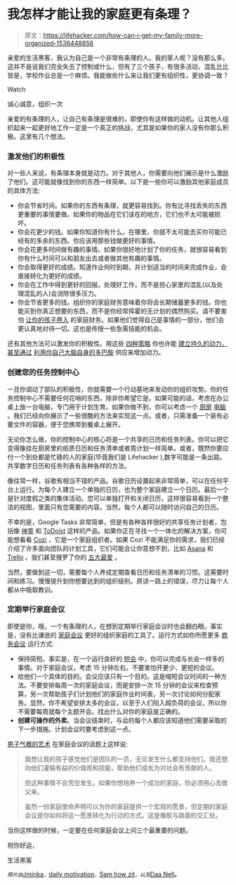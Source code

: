 # 我怎样才能让我的家庭更有条理？

> 原文：<https://lifehacker.com/how-can-i-get-my-family-more-organized-1536448858>

亲爱的生活黑客，我认为自己是一个非常有条理的人。我的家人呢？没有那么多。这并不是说我们完全失去了控制或什么，但有了三个孩子，有很多活动，混乱比比皆是，学校作业总是一个麻烦。我能做些什么来让我们更有组织性，更协调一致？

Watch

诚心诚意，组织一次

亲爱的有条理的人，让自己有条理是很难的，即使你有这样做的动机。让其他人组织起来一起更好地工作一定是一个真正的挑战，尤其是如果你的家人没有你那么积极。这里有几个想法。

### 激发他们的积极性

对一些人来说，有条理本身就是动力。对于其他人，你需要向他们展示是什么激励了他们。这可能就像找到你的东西一样简单。以下是一些你可以激励其他家庭成员的具体方法:

*   你会节省时间。如果你的东西有条理，就更容易找到。你有比寻找丢失的东西更重要的事情要做。如果你的物品在它们该在的地方，它们也不太可能被损坏。
*   你会花更少的钱。如果你知道你有什么，在哪里，你就不太可能去买你可能已经有的多余的东西。你应该用那些钱做更好的事情。
*   你会花更多时间做有趣的事情。如果你很好地计划了你的任务，就很容易看到你有什么时间可以和朋友出去或者做其他有趣的事情。
*   你会取得更好的成绩。知道作业何时到期，并计划适当的时间来完成作业，会直接转化为更好的成绩。
*   你会在工作中得到更好的回报。处理好工作，而不是担心家里的混乱(以及处理混乱的人)会消除很多压力。
*   你会节省更多的钱。组织你的家庭财务意味着你将会长期储蓄更多的钱。你也能买到你真正想要的东西，而不是你经常挥霍的无计划的偶然购买。请不要害怕 [让你的孩子卷入](http://lifehacker.com/how-to-teach-young-kids-budgeting-habits-early-on-1528970036) 的家庭财务。如果他们觉得自己是事情的一部分，他们会更认真地对待一切。这也是传授一些急需技能的机会。

还有其他方法可以激发你的积极性。用这些 [四种策略](http://lifehacker.com/four-strategies-that-build-lasting-motivation-and-how-5958782) 你也许能 [建立持久的动力，甚至通过](http://lifehacker.com/four-strategies-that-build-lasting-motivation-and-how-5958782) [利用你自己大脑自身的多巴胺](http://lifehacker.com/how-to-harnass-your-brains-dopamine-supply-and-increas-1496989326) 供应来增加动力。

### 创建您的任务控制中心

一旦你调动了部队的积极性，你就需要一个行动基地来发动你的组织攻势。你的任务控制中心不需要任何花哨的东西，除非你希望它是。如果可能的话，考虑在办公桌上放一台电脑，专门用于计划生育。如果你做不到，你可以考虑一个 [厨房](https://lifehacker.com/build-a-wall-mounted-kitchen-computer-5451243) [电脑](http://lifehacker.com/build-a-hidden-kitchen-computer-into-your-pantry-1514758324) 。我们已经向你展示了一些很酷的方法来实现这一点。或者，只需准备一个装有必要文件的容器，便于您携带到餐桌上展开。

无论你怎么做，你的控制中心的核心将是一个共享的日历和任务列表。你可以把它变得像挂在厨房里的纸质日历和任务清单或者周计划一样简单。或者，既然你要应付一个到处都是忙碌的人的家庭(毕竟我们是 Lifehacker ),数字可能是一条出路。共享数字日历和任务列表有各种各样的方法。

像往常一样，谷歌有相当不错的产品。谷歌日历设置起来非常简单，可以在任何平台上运行。为每个人建立一个单独的日历，也为整个家庭建立一个日历。最后一个是针对度假之类的集体活动。您可以单独打开和关闭日历，这样很容易看到一个整洁的视图，里面只有您需要的内容。当然，每个人都可以随时访问自己的日历。

不幸的是，Google Tasks 非常简单，但是有各种各样很好的共享任务计划者，包括像 [神童](https://lifehacker.com/wunderlist-2-brings-recurring-items-shared-to-dos-not-5969253) 和 [ToDoist](http://lifehacker.com/todoist-next-update-brings-shared-tasks-visual-schedul-1506763819) 这样的产品。如果你正在寻找一个一体化的解决方案，你可能想看看 [Cozi](http://lifehacker.com/cozi-family-organizer-keeps-your-family-life-in-sync-on-5831331) ，它是一个家庭组织者。如果 Cozi 不能满足你的需求，我们已经介绍了许多面向团队的计划工具，它们可能会让你意想不到，比如 [Asana](http://lifehacker.com/asana-is-a-free-project-management-and-collaboration-to-5855549) 和 [Trello](http://lifehacker.com/trello-makes-project-collaboration-simple-and-kind-of-e-5839942) 。我们甚至搜罗了你的 [五大最爱](http://lifehacker.com/five-best-group-to-do-management-tools-5819548) 。

当然，要做到这一切，需要每个人养成定期查看日历和任务清单的习惯。这需要时间和练习。慢慢提升到你想要达到的组织级别。原谅一路上的错误，尽力让每个人都从中吸取教训。

### 定期举行家庭会议

即使是你，哦，一个有条理的人，在想到定期举行家庭会议时也会翻白眼。事实是，没有比谦逊的 [家庭会议](https://lifehacker.com/hold-a-dorm-style-house-meeting-to-smooth-out-your-we-5742158) 更好的组织家庭的工具了。运行方式如你所愿更多 [商务会议](http://lifehacker.com/how-to-not-suck-at-meetings-5976593) 运行方式:

*   保持简短。事实是，在一个运行良好的 [短会](http://lifehacker.com/increase-meeting-effectiveness-by-scheduling-for-brevit-5650994) 中，你可以完成与长会一样多的事情。对于家庭会议，考虑 15 分钟左右。不要害怕开更少、更短的会议。
*   给他们一个具体的目的。会议应该只有一个目的。这是缩短会议时间的一种方法。不要安排每周一次的家庭会议，而是安排一次 15 分钟的会议来检查预算，另一次帮助孩子们计划他们的家庭作业时间表，另一次讨论如何分配家务。显然，你不希望安排太多的会议，以至于人们陷入超负荷的会议，所以你不需要每周就每个主题开会。找出什么对你的家庭是正确的。
*   **创建可操作的外卖**。当会议结束时，与会的每个人都应该知道他们需要采取的下一步措施。计划会议时要考虑到这一点。

[男子气概的艺术](http://www.artofmanliness.com/2014/02/14/creating-a-positive-family-culture-how-to-plan-and-lead-a-weekly-family-meeting/) 在家庭会议的话题上这样说:

> 我想让我的孩子感觉他们是团队的一员，无论发生什么都支持他们。我还想向他们灌输有益的价值观和技能，帮助他们成长为对社会有贡献的人。
> 
> 但这种事情不会凭空发生。如果你想培养一个成功的家庭，你必须用心去做父亲。
> 
> 虽然一份家庭使命声明可以为你的家庭提供一个宏观的愿景，但定期的家庭会议是你如何将这一愿景转化为行动的方式。这是橡胶与路面的交汇处。

当你这样做的时候，一定要在任何家庭会议上问三个最重要的问题。

祝你好运，

生活黑客

<small>*照片由*</small>[Jminka](http://www.shutterstock.com/pic.mhtml?id=96583624&src=id)<small>*，*</small>[daily motivation](https://secure.flickr.com/photos/107892497@N03/10722725205/sizes/z/in/photostream/)<small>*，*</small>[Sam how zit](https://secure.flickr.com/photos/aloha75/10107872755/sizes/z/in/photostream/)<small>*，以及*</small>[Daa Nell](https://secure.flickr.com/photos/daanell/234843610/sizes/z/in/photostream/)<small>**。**</small>